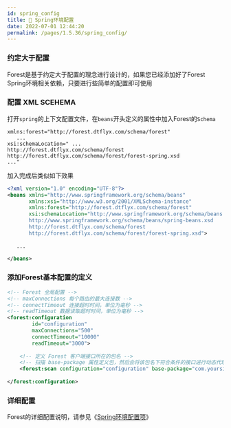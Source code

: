 ```yaml
---
id: spring_config
title: 📐 Spring环境配置
date: 2022-07-01 12:44:20
permalink: /pages/1.5.36/spring_config/
---
```


### 约定大于配置

Forest是基于约定大于配置的理念进行设计的，如果您已经添加好了Forest Spring环境相关依赖，只要进行些简单的配置即可使用

### 配置 XML SCEHEMA

打开`spring`的上下文配置文件，在`beans`开头定义的属性中加入Forest的`Schema`

```
xmlns:forest="http://forest.dtflyx.com/schema/forest"
   ...
xsi:schemaLocation=" ...
http://forest.dtflyx.com/schema/forest
http://forest.dtflyx.com/schema/forest/forest-spring.xsd
..."
```

加入完成后类似如下效果

```xml
<?xml version="1.0" encoding="UTF-8"?>
<beans xmlns="http://www.springframework.org/schema/beans"
       xmlns:xsi="http://www.w3.org/2001/XMLSchema-instance"
       xmlns:forest="http://forest.dtflyx.com/schema/forest"
       xsi:schemaLocation="http://www.springframework.org/schema/beans
       http://www.springframework.org/schema/beans/spring-beans.xsd
       http://forest.dtflyx.com/schema/forest
       http://forest.dtflyx.com/schema/forest/forest-spring.xsd">
    
   ...

</beans>
```

### 添加Forest基本配置的定义

```xml
<!-- Forest 全局配置 -->
<!-- maxConnections 每个路由的最大连接数 -->
<!-- connectTimeout 连接超时时间，单位为毫秒 -->
<!-- readTimeout 数据读取超时时间，单位为毫秒 -->
<forest:configuration
        id="configuration"
        maxConnections="500"
        connectTimeout="10000"
        readTimeout="3000">
   
    <!-- 定义 Forest 客户端接口所在的包名 -->
    <!-- 扫描 base-package 属性定义包，然后会将该包名下符合条件的接口进行动态代理并注入到 Spring 的上下文中 -->
    <forest:scan configuration="configuration" base-package="com.yoursite.client"/>
   
</forest:configuration>
```
### 详细配置

Forest的详细配置说明，请参见《[Spring环境配置项](/pages/1.5.36/spring_config_items/)》
